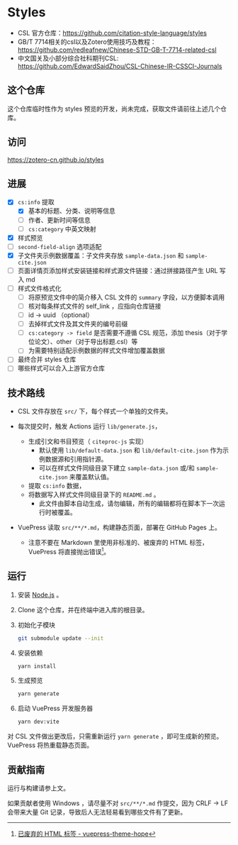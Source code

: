 # Styles

- CSL 官方仓库：<https://github.com/citation-style-language/styles>
- GB/T 7714相关的csl以及Zotero使用技巧及教程：<https://github.com/redleafnew/Chinese-STD-GB-T-7714-related-csl>
- 中文国关及小部分综合社科期刊CSL: <https://github.com/EdwardSaidZhou/CSL-Chinese-IR-CSSCI-Journals>

## 这个仓库

这个仓库临时性作为 styles 预览的开发，尚未完成，获取文件请前往上述几个仓库。

## 访问

<https://zotero-cn.github.io/styles>

## 进展

- [x] `cs:info` 提取
  - [x] 基本的标题、分类、说明等信息
  - [ ] 作者、更新时间等信息
  - [ ] `cs:category` 中英文映射
- [x] 样式预览
- [ ] `second-field-align` 选项适配
- [x] 子文件夹示例数据覆盖：子文件夹存放 `sample-data.json` 和 `sample-cite.json`
- [ ] 页面详情页添加样式安装链接和样式源文件链接：通过拼接路径产生 URL 写入 md
- [ ] 样式文件格式化
  - [ ] 将原预览文件中的简介移入 CSL 文件的 `summary` 字段，以方便脚本调用
  - [ ] 核对每条样式文件的 self_link ，应指向仓库链接
  - [ ] id -> uuid （optional）
  - [ ] 去掉样式文件及其文件夹的编号前缀
  - [ ] `cs:category -> field` 是否需要不遵循 CSL 规范，添加 thesis（对于学位论文）、other（对于导出标题.csl）等
  - [ ] 为需要特别适配示例数据的样式文件增加覆盖数据

- [ ] 最终合并 styles 仓库
- [ ] 哪些样式可以合入上游官方仓库

## 技术路线

- CSL 文件存放在 `src/` 下，每个样式一个单独的文件夹。
- 每次提交时，触发 Actions 运行 `lib/generate.js`，
  - 生成引文和书目预览（ `citeproc-js` 实现）
    - 默认使用 `lib/default-data.json` 和 `lib/default-cite.json` 作为示例数据源和引用指针源。
    - 可以在样式文件同级目录下建立 `sample-data.json` 或/和 `sample-cite.json` 来覆盖默认值。
  - 提取 `cs:info` 数据，
  - 将数据写入样式文件同级目录下的 `README.md` 。
    - 此文件由脚本自动生成，请勿编辑，所有的编辑都将在脚本下一次运行时被覆盖。

- VuePress 读取 `src/**/*.md`，构建静态页面，部署在 GitHub Pages 上。
  - 注意不要在 Markdown 里使用非标准的、被废弃的 HTML 标签，VuePress 将直接抛出错误[^vuepress-html]。

[^vuepress-html]: [已废弃的 HTML 标签 - vuepress-theme-hope](https://vuepress-theme-hope.github.io/v2/zh/cookbook/vuepress/markdown.html#%E5%B7%B2%E5%BA%9F%E5%BC%83%E7%9A%84-html-%E6%A0%87%E7%AD%BE)

## 运行

1. 安装 [Node.js](https://nodejs.org/zh-cn/) 。
2. Clone 这个仓库，并在终端中进入库的根目录。
3. 初始化子模块

   ```bash
   git submodule update --init
   ```

4. 安装依赖

    ```bash
    yarn install
    ```

5. 生成预览

    ```bash
    yarn generate
    ```

6. 启动 VuePress 开发服务器

    ```bash
    yarn dev:vite
    ```

对 CSL 文件做出更改后，只需重新运行 `yarn generate` ，即可生成新的预览。VuePress 将热重载静态页面。

## 贡献指南

运行与构建请参上文。

如果贡献者使用 Windows ，请尽量不对 `src/**/*.md` 作提交，因为 CRLF -> LF 会带来大量 Git 记录，导致后人无法轻易看到哪些文件有了更新。
